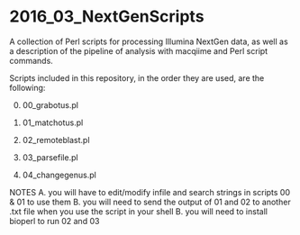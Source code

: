 # 2016_03_NextGenScripts
A collection of Perl scripts for processing Illumina NextGen data, as well as a description of the pipeline of analysis with macqiime and Perl script commands.

Scripts included in this repository, in the order they are used, are the following:

0) 00_grabotus.pl

1) 01_matchotus.pl

2) 02_remoteblast.pl

3) 03_parsefile.pl

4) 04_changegenus.pl

NOTES   A. you will have to edit/modify infile and search strings in scripts 00 & 01 to use them 
        B. you will need to send the output of 01 and 02 to another .txt file when you use the script in your shell
        B. you will need to install bioperl to run 02 and 03
